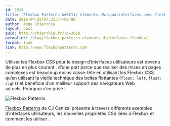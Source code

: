 ```yaml
---
id: 2019
title: 'Flexbox Patterns &#8211; éléments d&rsquo;interfaces avec flexbox'
date: 2016-04-25T07:31:47+00:00
author: Ange Chierchia
layout: post
guid: http://chierchia.fr/?p=2019
permalink: /blog/flexbox-patterns-elements-dinterfaces-flexbox/
format: link
link: http://www.flexboxpatterns.com
---
```

Utiliser les Flexbox CSS pour le design d&rsquo;interfaces utilisateurs est devenu de plus en plus courant , d&rsquo;une part parce que réaliser des mises en pages complexes est beaucoup moins casse-tête en utilisant les Flexbox CSS qu&rsquo;en utilisant la vieille technique des boîtes flottantes (`float: left`, `float: right`) et bénéficie d&rsquo;un meilleur support des navigateurs Web actuels. Pourquoi s&rsquo;en privé !

<img class="aligncenter" src="https://i0.wp.com/www.flexboxpatterns.com/images/box.png?resize=400%2C310" alt="Flexbox Patterns" data-recalc-dims="1" />

<a href="http://www.flexboxpatterns.com" target="_blank">Flexbox Patterns</a> de CJ Cenizal présente à travers différents exemples d&rsquo;interfaces utilisateurs, les nouvelles propriétés CSS liées à Flexbox et comment les utiliser .